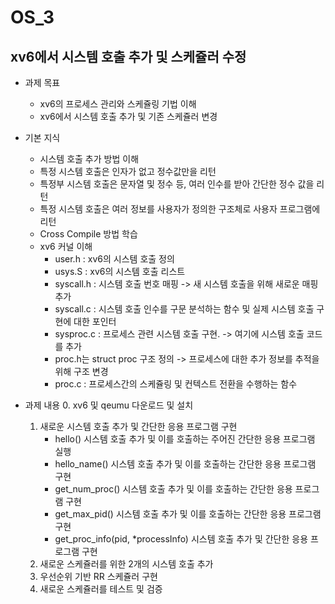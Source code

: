 # OS_3
## xv6에서 시스템 호출 추가 및 스케쥴러 수정

* 과제 목표
   - xv6의 프로세스 관리와 스케쥴링 기법 이해
   - xv6에서 시스템 호출 추가 및 기존 스케쥴러 변경

* 기본 지식
   - 시스템 호출 추가 방법 이해
   - 특정 시스템 호출은 인자가 없고 정수값만을 리턴
   - 특정부 시스템 호출은 문자열 및 정수 등, 여러 인수를 받아 간단한 정수 값을 리턴
   - 특정 시스템 호출은 여러 정보를 사용자가 정의한 구조체로 사용자 프로그램에 리턴
   - Cross Compile 방법 학습
   - xv6 커널 이해
       * user.h : xv6의 시스템 호출 정의
       * usys.S : xv6의 시스템 호출 리스트
       * syscall.h : 시스템 호출 번호 매핑 -> 새 시스템 호출을 위해 새로운 매핑 추가
       * syscall.c : 시스템 호출 인수를 구문 분석하는 함수 및 실제 시스템 호출 구현에 대한 포인터
       * sysproc.c : 프로세스 관련 시스템 호출 구현. -> 여기에 시스템 호출 코드를 추가
       * proc.h는 struct proc 구조 정의 -> 프로세스에 대한 추가 정보를 추적을 위해 구조 변경
       * proc.c : 프로세스간의 스케쥴링 및 컨텍스트 전환을 수행하는 함수

* 과제 내용
    0. xv6 및 qeumu 다운로드 및 설치
    1. 새로운 시스템 호출 추가 및 간단한 응용 프로그램 구현
        - hello() 시스템 호출 추가 및 이를 호출하는 주어진 간단한 응용 프로그램 실행
        - hello_name() 시스템 호출 추가 및 이를 호출하는 간단한 응용 프로그램 구현
        - get_num_proc() 시스템 호출 추가 및 이를 호출하는 간단한 응용 프로그램 구현
        - get_max_pid() 시스템 호출 추가 및 이를 호출하는 간단한 응용 프로그램 구현
        - get_proc_info(pid, *processInfo) 시스템 호출 추가 및 간단한 응용 프로그램 구현
     2. 새로운 스케쥴러를 위한 2개의 시스템 호출 추가
     3. 우선순위 기반 RR 스케쥴러 구현
     4. 새로운 스케쥴러를 테스트 및 검증
